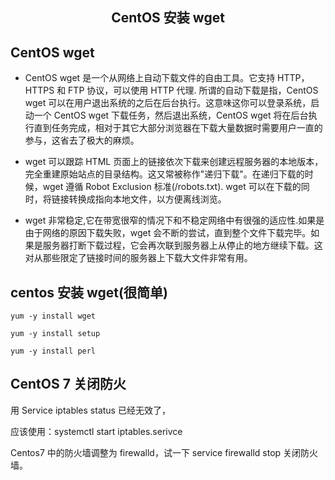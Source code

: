 ## <center>CentOS 安装 wget</center>

## CentOS wget

- CentOS wget 是一个从网络上自动下载文件的自由工具。它支持 HTTP，HTTPS 和 FTP 协议，可以使用 HTTP 代理. 所谓的自动下载是指，CentOS wget 可以在用户退出系统的之后在后台执行。这意味这你可以登录系统，启动一个 CentOS wget 下载任务，然后退出系统，CentOS wget 将在后台执行直到任务完成，相对于其它大部分浏览器在下载大量数据时需要用户一直的参与，这省去了极大的麻烦。

- wget 可以跟踪 HTML 页面上的链接依次下载来创建远程服务器的本地版本，完全重建原始站点的目录结构。这又常被称作"递归下载"。在递归下载的时候，wget 遵循 Robot Exclusion 标准(/robots.txt). wget 可以在下载的同时，将链接转换成指向本地文件，以方便离线浏览。

- wget 非常稳定,它在带宽很窄的情况下和不稳定网络中有很强的适应性.如果是由于网络的原因下载失败，wget 会不断的尝试，直到整个文件下载完毕。如果是服务器打断下载过程，它会再次联到服务器上从停止的地方继续下载。这对从那些限定了链接时间的服务器上下载大文件非常有用。

## centos 安装 wget(很简单)

```
yum -y install wget

yum -y install setup

yum -y install perl
```

## CentOS 7 关闭防火

用 Service iptables status 已经无效了，

应该使用：systemctl start iptables.serivce

Centos7 中的防火墙调整为 firewalld，试一下 service firewalld stop 关闭防火墙。
